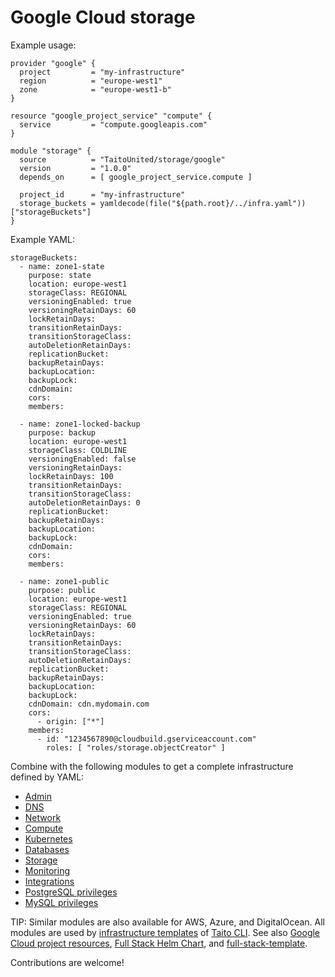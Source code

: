 # Google Cloud storage

Example usage:

```
provider "google" {
  project         = "my-infrastructure"
  region          = "europe-west1"
  zone            = "europe-west1-b"
}

resource "google_project_service" "compute" {
  service         = "compute.googleapis.com"
}

module "storage" {
  source          = "TaitoUnited/storage/google"
  version         = "1.0.0"
  depends_on      = [ google_project_service.compute ]

  project_id      = "my-infrastructure"
  storage_buckets = yamldecode(file("${path.root}/../infra.yaml"))["storageBuckets"]
}
```

Example YAML:

```
storageBuckets:
  - name: zone1-state
    purpose: state
    location: europe-west1
    storageClass: REGIONAL
    versioningEnabled: true
    versioningRetainDays: 60
    lockRetainDays:
    transitionRetainDays:
    transitionStorageClass:
    autoDeletionRetainDays:
    replicationBucket:
    backupRetainDays:
    backupLocation:
    backupLock:
    cdnDomain:
    cors:
    members:

  - name: zone1-locked-backup
    purpose: backup
    location: europe-west1
    storageClass: COLDLINE
    versioningEnabled: false
    versioningRetainDays:
    lockRetainDays: 100
    transitionRetainDays:
    transitionStorageClass:
    autoDeletionRetainDays: 0
    replicationBucket:
    backupRetainDays:
    backupLocation:
    backupLock:
    cdnDomain:
    cors:
    members:

  - name: zone1-public
    purpose: public
    location: europe-west1
    storageClass: REGIONAL
    versioningEnabled: true
    versioningRetainDays: 60
    lockRetainDays:
    transitionRetainDays:
    transitionStorageClass:
    autoDeletionRetainDays:
    replicationBucket:
    backupRetainDays:
    backupLocation:
    backupLock:
    cdnDomain: cdn.mydomain.com
    cors:
      - origin: ["*"]
    members:
      - id: "1234567890@cloudbuild.gserviceaccount.com"
        roles: [ "roles/storage.objectCreator" ]
```

Combine with the following modules to get a complete infrastructure defined by YAML:

- [Admin](https://registry.terraform.io/modules/TaitoUnited/admin/google)
- [DNS](https://registry.terraform.io/modules/TaitoUnited/dns/google)
- [Network](https://registry.terraform.io/modules/TaitoUnited/network/google)
- [Compute](https://registry.terraform.io/modules/TaitoUnited/compute/google)
- [Kubernetes](https://registry.terraform.io/modules/TaitoUnited/kubernetes/google)
- [Databases](https://registry.terraform.io/modules/TaitoUnited/databases/google)
- [Storage](https://registry.terraform.io/modules/TaitoUnited/storage/google)
- [Monitoring](https://registry.terraform.io/modules/TaitoUnited/monitoring/google)
- [Integrations](https://registry.terraform.io/modules/TaitoUnited/integrations/google)
- [PostgreSQL privileges](https://registry.terraform.io/modules/TaitoUnited/privileges/postgresql)
- [MySQL privileges](https://registry.terraform.io/modules/TaitoUnited/privileges/mysql)

TIP: Similar modules are also available for AWS, Azure, and DigitalOcean. All modules are used by [infrastructure templates](https://taitounited.github.io/taito-cli/templates#infrastructure-templates) of [Taito CLI](https://taitounited.github.io/taito-cli/). See also [Google Cloud project resources](https://registry.terraform.io/modules/TaitoUnited/project-resources/google), [Full Stack Helm Chart](https://github.com/TaitoUnited/taito-charts/blob/master/full-stack), and [full-stack-template](https://github.com/TaitoUnited/full-stack-template).

Contributions are welcome!
